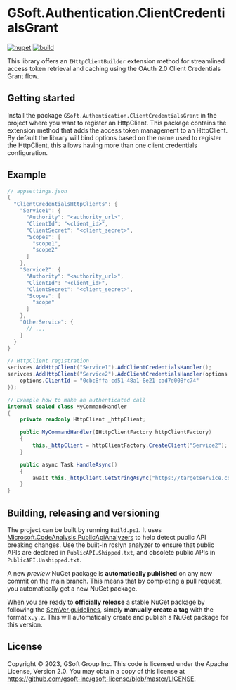 # GSoft.Authentication.ClientCredentialsGrant

[![nuget](https://img.shields.io/nuget/v/GSoft.Extensions.Http.Authentication.ClientCredentialsGrant.svg?logo=nuget)](https://www.nuget.org/packages/GSoft.Extensions.Http.Authentication.ClientCredentialsGrant/)
[![build](https://img.shields.io/github/actions/workflow/status/gsoft-inc/gsoft-authentication-client-credentials-grant/publish.yml?logo=github&branch=main)](https://github.com/gsoft-inc/gsoft-authentication-client-credentials-grant/actions/workflows/publish.yml)

This library offers an `IHttpClientBuilder` extension method for streamlined access token retrieval and caching using the OAuth 2.0 Client Credentials Grant flow.

## Getting started

Install the package `GSoft.Authentication.ClientCredentialsGrant` in the project where you want to register an HttpClient.
This package contains the extension method that adds the access token management to an HttpClient.
By default the library will bind options based on the name used to register the HttpClient, this allows having more than one client credentials configuration.

## Example
```csharp
// appsettings.json
{
  "ClientCredentialsHttpClients": {
    "Service1": {
      "Authority": "<authority_url>",
      "ClientId": "<client_id>",
      "ClientSecret": "<client_secret>",
      "Scopes": [
        "scope1",
        "scope2"
      ]
    },
    "Service2": {
      "Authority": "<authority_url>",
      "ClientId": "<client_id>",
      "ClientSecret": "<client_secret>",
      "Scopes": [
        "scope"
      ]
    },
    "OtherService": {
      // ...
    }
  }
}

// HttpClient registration
serivces.AddHttpClient("Service1").AddClientCredentialsHandler();
serivces.AddHttpClient("Service2").AddClientCredentialsHandler(options => {
    options.ClientId = "0cbc8ffa-cd51-48a1-8e21-cad7d008fc74" 
});

// Example how to make an authenticated call
internal sealed class MyCommandHandler
{
    private readonly HttpClient _httpClient;

    public MyCommandHandler(IHttpClientFactory httpClientFactory)
    {
        this._httpClient = httpClientFactory.CreateClient("Service2");
    }

    public async Task HandleAsync()
    {
        await this._httpClient.GetStringAsync("https://targetservice.com");
    }
}

```

## Building, releasing and versioning

The project can be built by running `Build.ps1`. It uses [Microsoft.CodeAnalysis.PublicApiAnalyzers](https://github.com/dotnet/roslyn-analyzers/blob/main/src/PublicApiAnalyzers/PublicApiAnalyzers.Help.md) to help detect public API breaking changes. Use the built-in roslyn analyzer to ensure that public APIs are declared in `PublicAPI.Shipped.txt`, and obsolete public APIs in `PublicAPI.Unshipped.txt`.

A new *preview* NuGet package is **automatically published** on any new commit on the main branch. This means that by completing a pull request, you automatically get a new NuGet package.

When you are ready to **officially release** a stable NuGet package by following the [SemVer guidelines](https://semver.org/), simply **manually create a tag** with the format `x.y.z`. This will automatically create and publish a NuGet package for this version.

## License

Copyright © 2023, GSoft Group Inc. This code is licensed under the Apache License, Version 2.0. You may obtain a copy of this license at https://github.com/gsoft-inc/gsoft-license/blob/master/LICENSE.
